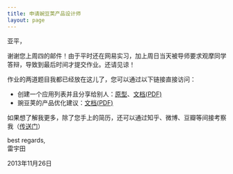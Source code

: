 ```yaml
---
title: 申请豌豆荚产品设计师
layout: page
---
```


亚平，

谢谢您上周四的邮件！由于平时还在网易实习，加上周日当天被导师要求观摩同学答辩，导致到最后时间才提交作业。还请见谅！

作业的两道题目我都已经放在这儿了，您可以通过以下链接直接访问：

* 创建一个应用列表并且分享给别人：[原型](./prototype/)、[文档(PDF)](./file/new_product_specification.pdf)
* 豌豆荚的产品优化建议：[文档(PDF)](./file/snappea_advice.pdf)

如果想了解我更多，除了您手上的简历，还可以通过知乎、微博、豆瓣等间接考察我（[传送门](/about.html)）

best regards,  
雷宇田

2013年11月26日